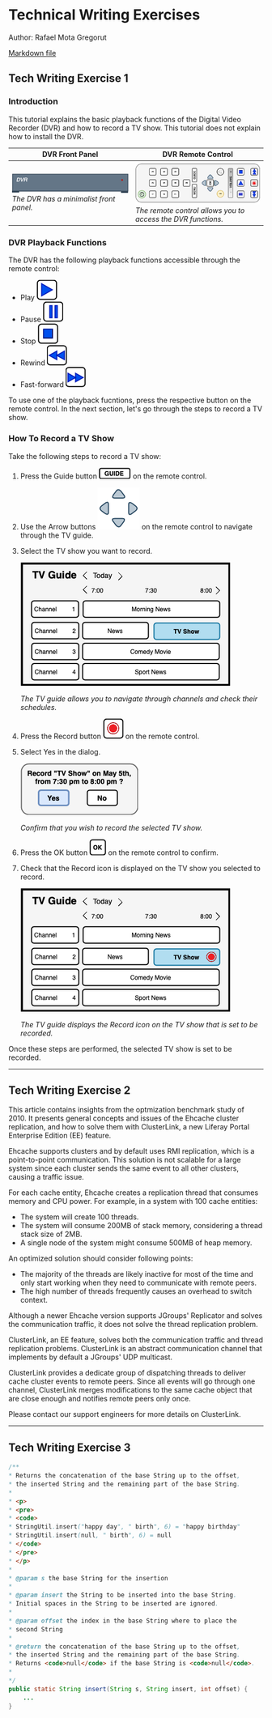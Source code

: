 # Technical Writing Exercises

Author: Rafael Mota Gregorut

[Markdown file](https://github.com/rafaelgregorut/tech-writing-exercises/blob/93625fabe72a4052486f144c3de61694081447ff/TechnicalWritingExercises.md)

## Tech Writing Exercise 1

### Introduction

This tutorial explains the basic playback functions of the Digital Video Recorder (DVR) and how to record a TV show. This tutorial does not explain how to install the DVR. 

|DVR Front Panel|DVR Remote Control|
|-|-|
|![DVR frontal panel](https://github.com/rafaelgregorut/dvr-tutorial/blob/main/media/DVRFrontPanel.png?raw=true) <br/>_The DVR has a minimalist front panel._|![DVR remote control](https://github.com/rafaelgregorut/dvr-tutorial/blob/main/media/RemoteControlHorizontal_min.png?raw=true) <br/>_The remote control allows you to access the DVR functions._|

### DVR Playback Functions
The DVR has the following playback functions accessible through the remote control: 

* Play ![The Play button on the remote control](https://github.com/rafaelgregorut/dvr-tutorial/blob/main/media/PlayIcon.png?raw=true) 
* Pause ![The Pause button on the remote control](https://github.com/rafaelgregorut/dvr-tutorial/blob/main/media/PauseIcon.png?raw=true) 
* Stop ![The Stop button on the remote control](https://github.com/rafaelgregorut/dvr-tutorial/blob/main/media/StopIcon.png?raw=true) 
* Rewind ![The Rewind button on the remote control](https://github.com/rafaelgregorut/dvr-tutorial/blob/main/media/RewindIcon.png?raw=true) 
* Fast-forward ![The Fast-forward button on the remote control](https://github.com/rafaelgregorut/dvr-tutorial/blob/main/media/FFIcon.png?raw=true) 

To use one of the playback fucntions, press the respective button on the remote control. 
In the next section, let's go through the steps to record a TV show. 

### How To Record a TV Show
Take the following steps to record a TV show: 
1. Press the Guide button ![Press the Guide button on the remote control.](https://github.com/rafaelgregorut/dvr-tutorial/blob/main/media/GuideButton.png?raw=true) on the remote control. 
2. Use the Arrow buttons ![Use the Arrow buttons on the remote control to navigate through the TV guide.](https://github.com/rafaelgregorut/dvr-tutorial/blob/main/media/ArrowsButtons.png?raw=true) on the remote control to navigate through the TV guide. 
3. Select the TV show you want to record. 

    ![Select the TV show you want to record.](https://github.com/rafaelgregorut/dvr-tutorial/blob/main/media/TV1.png?raw=true) 

    _The TV guide allows you to navigate through channels and check their schedules._ 
4. Press the Record button ![Press the Record button on the remote controll.](https://github.com/rafaelgregorut/dvr-tutorial/blob/main/media/RecordIcon.png?raw=true) on the remote control. 
5. Select Yes in the dialog. 

    ![Select Yes in the dialog.](https://github.com/rafaelgregorut/dvr-tutorial/blob/main/media/Dialog.png?raw=true) 

    _Confirm that you wish to record the selected TV show._ 
5. Press the OK button ![](https://github.com/rafaelgregorut/dvr-tutorial/blob/main/media/OKButton.png?raw=true) on the remote control to confirm. 
6. Check that the Record icon is displayed on the TV show you selected to record. 

    ![Check that the Record icon is displayed on the TV show.](https://github.com/rafaelgregorut/dvr-tutorial/blob/main/media/TV2.png?raw=true) 

    _The TV guide displays the Record icon on the TV show that is set to be recorded._ 

Once these steps are performed, the selected TV show is set to be recorded. 

----
## Tech Writing Exercise 2

This article contains insights from the optmization benchmark study of 2010. It presents general concepts and issues of the Ehcache cluster replication, and how to solve them with ClusterLink, a new Liferay Portal Enterprise Edition (EE) feature. 

Ehcache supports clusters and by default uses RMI replication, which is a point-to-point communication. This solution is not scalable for a large system since each cluster sends the same event to all other clusters, causing a traffic issue. 

For each cache entity, Ehcache creates a replication thread that consumes memory and CPU power. For example, in a system with 100 cache entities: 
* The system will create 100 threads. 
* The system will consume 200MB of stack memory, considering a thread stack size of 2MB. 
* A single node of the system might consume 500MB of heap memory. 

An optimized solution should consider following points: 

* The majority of the threads are likely inactive for most of the time and only start working when they need to communicate with remote peers. 
* The high number of threads frequently causes an overhead to switch context. 

Although a newer Ehcache version supports JGroups' Replicator and solves the communication traffic, it does not solve the thread replication problem. 

ClusterLink, an EE feature, solves both the communication traffic and thread replication problems. ClusterLink is an abstract communication channel that implements by default a JGroups' UDP multicast. 

ClusterLink provides a dedicate group of dispatching threads to deliver cache cluster events to remote peers. Since all events will go through one channel, ClusterLink merges modifications to the same cache object that are close enough and notifies remote peers only once. 

Please contact our support engineers for more details on ClusterLink. 

----
## Tech Writing Exercise 3

```java
/**
* Returns the concatenation of the base String up to the offset, 
* the inserted String and the remaining part of the base String.
*
* <p>
* <pre>
* <code>
* StringUtil.insert("happy day", " birth", 6) = "happy birthday"
* StringUtil.insert(null, " birth", 6) = null
* </code>
* </pre>
* </p>
* 
* @param s the base String for the insertion
*
* @param insert the String to be inserted into the base String.
* Initial spaces in the String to be inserted are ignored.
*
* @param offset the index in the base String where to place the 
* second String
*
* @return the concatenation of the base String up to the offset, 
* the inserted String and the remaining part of the base String.
* Returns <code>null</code> if the base String is <code>null</code>.
*
*/
public static String insert(String s, String insert, int offset) {
    ...
}
```